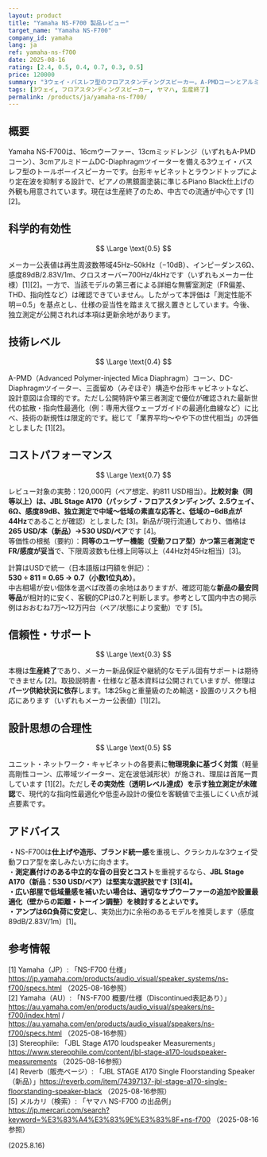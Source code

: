 ```yaml
---
layout: product
title: "Yamaha NS-F700 製品レビュー"
target_name: "Yamaha NS-F700"
company_id: yamaha
lang: ja
ref: yamaha-ns-f700
date: 2025-08-16
rating: [2.4, 0.5, 0.4, 0.7, 0.3, 0.5]
price: 120000
summary: "3ウェイ・バスレフ型のフロアスタンディングスピーカー。A-PMDコーンとアルミドームツイーターを搭載した生産終了モデルです"
tags: [3ウェイ, フロアスタンディングスピーカー, ヤマハ, 生産終了]
permalink: /products/ja/yamaha-ns-f700/
---
```

## 概要

Yamaha NS-F700は、16cmウーファー、13cmミッドレンジ（いずれもA-PMDコーン）、3cmアルミドームDC-Diaphragmツイーターを備える3ウェイ・バスレフ型のトールボーイスピーカーです。台形キャビネットとラウンドトップにより定在波を抑制する設計で、ピアノの黒鏡面塗装に準じるPiano Black仕上げの外観も用意されています。現在は生産終了のため、中古での流通が中心です [1][2]。

## 科学的有効性

$$ \Large \text{0.5} $$

メーカー公表値は再生周波数帯域45Hz–50kHz（−10dB）、インピーダンス6Ω、感度89dB/2.83V/1m、クロスオーバー700Hz/4kHzです（いずれもメーカー仕様）[1][2]。一方で、当該モデルの第三者による詳細な無響室測定（FR偏差、THD、指向性など）は確認できていません。したがって本評価は「測定性能不明＝0.5」を基点とし、仕様の妥当性を踏まえて据え置きとしています。今後、独立測定が公開されれば本項は更新余地があります。

## 技術レベル

$$ \Large \text{0.4} $$

A-PMD（Advanced Polymer-injected Mica Diaphragm）コーン、DC-Diaphragmツイーター、三面留め（みぞほぞ）構造や台形キャビネットなど、設計意図は合理的です。ただし公開特許や第三者測定で優位が確認された最新世代の拡散・指向性最適化（例：専用大径ウェーブガイドの最適化曲線など）に比べ、技術の新規性は限定的です。総じて「業界平均～やや下の世代相当」の評価としました [1][2]。

## コストパフォーマンス

$$ \Large \text{0.7} $$

レビュー対象の実勢：120,000円（ペア想定、約811 USD相当）。**比較対象（同等以上）**は、JBL Stage A170（パッシブ・フロアスタンディング、2.5ウェイ、6Ω、感度89dB、独立測定で中域〜低域の素直な応答と、低域の−6dB点が**44Hz**であることが確認）としました [3]。新品が現行流通しており、価格は**265 USD/本（新品）→530 USD/ペア**です [4]。  
等価性の根拠（要約）：**同等のユーザー機能（受動フロア型）**かつ**第三者測定でFR/感度が妥当**で、下限周波数も仕様上同等以上（44Hz対45Hz相当）[3]。

計算はUSDで統一（日本語版は円額を併記）：  
**530 ÷ 811 = 0.65 → 0.7（小数1位丸め）**。  
中古相場が安い個体を選べば改善の余地はありますが、確認可能な**新品の最安同等品**が相対的に安く、客観的CPは0.7と判断します。参考として国内中古の掲示例はおおむね7万〜12万円台（ペア/状態により変動）です [5]。

## 信頼性・サポート

$$ \Large \text{0.3} $$

本機は**生産終了**であり、メーカー新品保証や継続的なモデル固有サポートは期待できません [2]。取扱説明書・仕様など基本資料は公開されていますが、修理は**パーツ供給状況に依存**します。1本25kgと重量級のため輸送・設置のリスクも相応にあります（いずれもメーカー公表値）[1][2]。

## 設計思想の合理性

$$ \Large \text{0.5} $$

ユニット・ネットワーク・キャビネットの各要素に**物理現象に基づく対策**（軽量高剛性コーン、広帯域ツイーター、定在波低減形状）が施され、理屈は首尾一貫しています [1][2]。ただし**その実効性（透明レベル達成）を示す独立測定が未確認**で、現代的な指向性最適化や低歪み設計の優位を客観値で主張しにくい点が減点要素です。

## アドバイス

・NS-F700は**仕上げや造形、ブランド統一感**を重視し、クラシカルな3ウェイ受動フロア型を楽しみたい方に向きます。  
・**測定裏付けのある中立的な音の目安とコスト**を重視するなら、**JBL Stage A170（新品：530 USD/ペア）**は堅実な選択肢です [3][4]。  
・広い部屋で低域量感を補いたい場合は、適切なサブウーファーの追加や設置最適化（壁からの距離・トーイン調整）を検討するとよいです。  
・アンプは**6Ω負荷に安定**し、実効出力に余裕のあるモデルを推奨します（感度89dB/2.83V/1m）[1]。

## 参考情報

[1] Yamaha（JP）: 「NS-F700 仕様」https://jp.yamaha.com/products/audio_visual/speaker_systems/ns-f700/specs.html （2025-08-16参照）  
[2] Yamaha（AU）: 「NS-F700 概要/仕様（Discontinued表記あり）」https://au.yamaha.com/en/products/audio_visual/speakers/ns-f700/index.html / https://au.yamaha.com/en/products/audio_visual/speakers/ns-f700/specs.html （2025-08-16参照）  
[3] Stereophile: 「JBL Stage A170 loudspeaker Measurements」https://www.stereophile.com/content/jbl-stage-a170-loudspeaker-measurements （2025-08-16参照）  
[4] Reverb（販売ページ）: 「JBL STAGE A170 Single Floorstanding Speaker（新品）」https://reverb.com/item/74397137-jbl-stage-a170-single-floorstanding-speaker-black （2025-08-16参照）  
[5] メルカリ（検索）: 「ヤマハ NS-F700 の出品例」https://jp.mercari.com/search?keyword=%E3%83%A4%E3%83%9E%E3%83%8F+ns-f700 （2025-08-16参照）

(2025.8.16)

